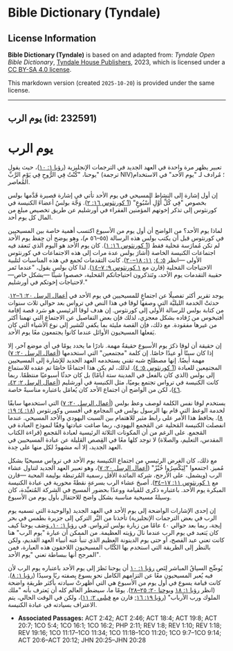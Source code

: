 # Bible Dictionary (Tyndale)

## License Information

**Bible Dictionary (Tyndale)** is based on and adapted from: _Tyndale Open Bible Dictionary_, [Tyndale House Publishers](https://tyndaleopenresources.com/), 2023, which is licensed under a [CC BY-SA 4.0 license](https://creativecommons.org/licenses/by-sa/4.0/legalcode.en).

This markdown version (created `2025-10-20`) is provided under the same license.



--------------------------------

## يوم الرب (id: 232591)

يوم الرب
========

تعبير يظهر مرة واحدة في العهد الجديد في الترجمات الإنجليزية ([رؤيا ١: ١٠](https://ref.ly/Rev1:10))، حيث يقول يوحنا، "كُنْتُ فِي الرُّوحِ فِي يَوْمِ الرَّبِّ" (ترجمة NIV)؛ مُرادف لـ "يوم الأحد" في الاستخدام المُعاصر.

إن أول إشارة إلى النشاط المسيحي في يوم الأحد تأتي في إشارة قصيرة قَدَّمها بولس بخصوص "فِي كُلِّ أَوَّلِ أُسْبُوعٍ" ([1 كورنثوس ١٦: ٢](https://ref.ly/1Cor16:2)). وَجَّهَ بولسُ أعضاءَ الكنيسة في كورنثوس إلى تذكر إخوتهم المؤمنين الفقراء في أورشليم عن طريق تخصيص مبلغ من المال كل يوم أحد.

لماذا يوم الأحد؟ من الواضح أن أول يوم من الأسبوع اكتسب أهمية خاصة بين المسيحيين في كورنثوس قبل أن يكتب بولس هذه الرسالة (٥٥–٥٦ م)، وهو يوضح أن حِفظ يوم الأحد لم تكن مُمارَسة مَحلية فقط ([1 كورنثوس ١٦: ١](https://ref.ly/1Cor16:1)). كان يوم الأحد هو اليوم الذي تَنعقد فيه اجتماعات الكنيسة الخاصة (أشارَ بولس عدة مرات إلى هذه الاجتماعات في كورنثوس الأولى —انظر [٥: ٤](https://ref.ly/1Cor5:4); [١١: ١٨–٢٠](https://ref.ly/1Cor11:18-1Cor11:20)). كانت التقدمات تُجمع في هذه المناسبات لتلبية الاحتياجات المَحلية (قارن مع [١ كورنثوس ٩: ٧–١٤](https://ref.ly/1Cor9:7-1Cor9:14)). لذا كان بولس يقول، "عندما تَمر حقيبة التقدمات يوم الأحد، وتَتذكرون احتياجاتكم المَحلية، خصصوا شيئًا —بشكل خاص— لاحتياجات إخوتكم في أورشليم."

يوجد تقرير أكثر تفصيلًا عن اجتماعٍ للمسيحيين في يوم الأحد في [أعمال الرسل ٢٠: ٦–١٢](https://ref.ly/Acts20:6-Acts20:12). حدثتْ الخدمة الليليَّة التي وصفها لوقا في هذا النص في ترواس بعد حوالي ثلاث سنوات من كتابة بولس للرسالة الأولى إلى كورنثوس. إن هدف لوقا الرئيسي هو سَرد قصة إقامة أفتيخوس من رُقاده بشكل معجزي، لذلك فإن بعض التفاصيل عن الاجتماع التي تهمنا أكثر من غيرها مفقودة. مع ذلك، فإن القصة مليئة بما يكفي لتُشير إلى نوع الأشياء التي كان يَفعلها المسيحيون الأوائل عندما كانوا يجتمعون معًا يوم الأحد.

إن حقيقة أن لوقا ذكرَ يوم الأسبوع حقيقةٌ مهمة. نادرًا ما يحدد يومًا في أي موضع آخر، إلا إذا كان سبتًا أو عيدًا خاصًا. إن كلمة "مجتمعين" التي استخدمها ([أعمال الرسل ٢٠: ٧](https://ref.ly/Acts20:7)) مهمة أيضًا. إنها مصطلح شبه تقني يستخدمه العهد الجديد للإشارة إلى المسيحيين المجتمِعين للعبادة ([1 كورنثوس ٥: ٤](https://ref.ly/1Cor5:4)). لذلك، لم يكن هذا اجتماعًا خاصًا تم عقده للاستماع إلى بولس (الذي كان بالفعل في المدينة ستة أيامًا) بل كان حدثًا أسبوعيًا منتظمًا. ربما كانت الكنيسة في ترواس تجتمع يوميًا، مثل الكنيسة في أورشليم ([أعمال الرسل ٢: ٤٢، ٤٦](https://ref.ly/Acts2:42))، لكن من الواضح أن اجتماع الأحد كان يُعامَل باعتباره مناسبةً خاصة.

يستخدم لوقا نفس الكلمة لوصف وعظ بولس ([أعمال الرسل ٢٠: ٧](https://ref.ly/Acts20:7)) التي استخدمها سابقًا لخدمة الوعظ التي قام بها الرسول بولس في المجامع في أفسس وكورنثوس ([١٨: ٤؛ ١٩: ٨](https://ref.ly/Acts19:8)). يحافظ هذا الأمر على رابط مثير للاهتمام بين السبت اليهودي والأحد المسيحي. عندما انفصلت الكنيسة المَحلية عن المَجمع اليهودي، ربما صاغت عبادتها وفقًا لنموذج العبادة في المَجمع. على الرغم من أن المكونات الثلاثة الرئيسية لعبادة المَجمع (قراءة الكتاب المقدس، التعليم، والصلاة) لا توجد كلها معًا في القِصص القليلة عن عبادة المسيحيين في العهد الجديد، إلا أنه مشهودٌ لكل منها على حِدة.

مع ذلك، كان الغرض الرئيسي من اجتماع الكنيسة يوم الأحد في ترواس مسيحيًا بشكل مُميز. اجتمعوا "لِيَكْسِرُوا خُبْزً" ([أعمال الرسل ٢٠: ٧](https://ref.ly/Acts20:7))، وهو تعبير العهد الجديد لتناول عشاء الرب (ويشمل، على الأرجح، شركة المائدة الأقل رسمية المُرتبطة بوليمة المحبة —قارن مع [١ كورنثوس ١١: ١٧–٣٤](https://ref.ly/1Cor11:17-1Cor11:34)). أصبحَ عشاء الرب بسرعةٍ نقطةً محورية في عبادة الكنيسة المبكرة يوم الأحد. باعتباره ذكرى للقيامة ووعدًا بحضور المسيح في الشركة المُتعبِّدة، كان وسيلةً مسيحية مناسبة بشكل واضح للاحتفال بأول يوم من الأسبوع.

إن إحدى الإشارات الواضحة إلى يوم الأحد في العهد الجديد (والوحيدة التي تسميه يوم الرب في بعض الترجمات الإنجليزية) تأخذنا من البَّر التركي إلى جزيرة بطمس في بحر إيجة، ربما بعد حوالي ٤٠ عامًا من زيارة بولس لترواس. في [رؤيا ١: ١٠، وَ](https://ref.ly/Rev1:10)صَف يوحنا كيف كان يَتعبد في يوم الرب عندما نالَ رؤيته العظيمة. من الممكن أن عبارة "يوم الرب" هنا كانت تعني عيد الفصح، أو حتى يوم الدينونة العظيم الذي تنبأ عنه أنبياء العهد القديم، ولكن بالنظر إلى الطريقة التي استخدم بها الكُتَّاب المسيحيون اللاحقون هذه العبارة، فمن المرجح أنها ببساطة تعني "يوم الأحد".

يُوضِّح السياقُ المباشر لِنَص [رؤيا ١: ١٠](https://ref.ly/Rev1:10) أن يوحنا نَظرَ إلى يوم الأحد باعتباره يوم الرب لأن فيه يُعبر المسيحيون معًا عن التزامهم الكامل نحو يسوع بِصفته ربًا وسيدًا ([رؤيا ١: ٨](https://ref.ly/Rev1:8)). كانت قيامة يسوع في أول يوم من الأسبوع هي التي أظهرتْ سيادته بأكثر طريقة واضحة (انظر [رؤيا ١: ١٨](https://ref.ly/Rev1:18) و[يوحنا ٢٠: ٢٥–٢٨](https://ref.ly/John20:25-John20:28)). يومًا ما، سيضطر العالم كله أن يَعترف بأنه "ملك الملوك ورب الأرباب" ([رؤيا ١٩: ١٦](https://ref.ly/Rev19:16); قارن مع [فيلبي ٢: ١١](https://ref.ly/Phil2:11))، ولكن في الوقت الحالي، يتم الاعتراف بسيادته في عبادة الكنيسة.

* **Associated Passages:** ACT 2:42; ACT 2:46; ACT 18:4; ACT 19:8; ACT 20:7; 1CO 5:4; 1CO 16:1; 1CO 16:2; PHP 2:11; REV 1:8; REV 1:10; REV 1:18; REV 19:16; 1CO 11:17–1CO 11:34; 1CO 11:18–1CO 11:20; 1CO 9:7–1CO 9:14; ACT 20:6–ACT 20:12; JHN 20:25–JHN 20:28

